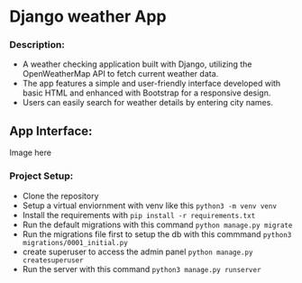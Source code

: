 # Django weather App
### Description:
- A weather checking application built with Django, utilizing the OpenWeatherMap API to fetch current weather data. 
- The app features a simple and user-friendly interface developed with basic HTML and enhanced with Bootstrap for a responsive design.
- Users can easily search for weather details by entering city names.

## App Interface:

Image here

### Project Setup:
- Clone the repository
- Setup a virtual enviornment with venv like this `python3 -m venv venv`
- Install the requirements with `pip install -r requirements.txt`
- Run the default migrations with this command `python manage.py migrate`
- Run the migrations file first to setup the db with this commmand `python3 migrations/0001_initial.py`
- create superuser to access the admin panel `python manage.py createsuperuser`
- Run the server with this command `python3 manage.py runserver`
